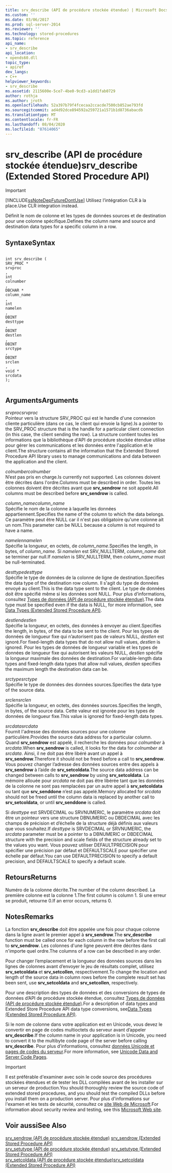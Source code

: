 ```yaml
---
title: srv_describe (API de procédure stockée étendue) | Microsoft Docs
ms.custom: ''
ms.date: 03/06/2017
ms.prod: sql-server-2014
ms.reviewer: ''
ms.technology: stored-procedures
ms.topic: reference
api_name:
- srv_describe
api_location:
- opends60.dll
topic_type:
- apiref
dev_langs:
- C++
helpviewer_keywords:
- srv_describe
ms.assetid: 2115600e-5ce7-4be0-9cd3-a1dd1fab0729
author: rothja
ms.author: jroth
ms.openlocfilehash: 52a397b79f4fcecaa2ccacde7500cb852ae793fd
ms.sourcegitcommit: ad4d92dce894592a259721a1571b1d8736abacdb
ms.translationtype: MT
ms.contentlocale: fr-FR
ms.lasthandoff: 08/04/2020
ms.locfileid: "87614065"
---
```

# <a name="srv_describe-extended-stored-procedure-api"></a><span data-ttu-id="9f9d8-102">srv_describe (API de procédure stockée étendue)</span><span class="sxs-lookup"><span data-stu-id="9f9d8-102">srv_describe (Extended Stored Procedure API)</span></span>
    
> [!IMPORTANT]  
>  [!INCLUDE[ssNoteDepFutureDontUse](../../includes/ssnotedepfuturedontuse-md.md)] <span data-ttu-id="9f9d8-103">Utilisez l’intégration CLR à la place.</span><span class="sxs-lookup"><span data-stu-id="9f9d8-103">Use CLR integration instead.</span></span>  
  
 <span data-ttu-id="9f9d8-104">Définit le nom de colonne et les types de données sources et de destination pour une colonne spécifique.</span><span class="sxs-lookup"><span data-stu-id="9f9d8-104">Defines the column name and source and destination data types for a specific column in a row.</span></span>  
  
## <a name="syntax"></a><span data-ttu-id="9f9d8-105">Syntaxe</span><span class="sxs-lookup"><span data-stu-id="9f9d8-105">Syntax</span></span>  
  
```  
  
int srv_describe (  
SRV_PROC *  
srvproc  
,  
int  
colnumber  
,  
DBCHAR *  
column_name  
,  
int  
namelen  
,  
DBINT  
desttype  
,  
DBINT  
destlen  
,  
DBINT  
srctype  
,  
DBINT  
srclen  
,  
void *  
srcdata  
);  
  
```  
  
## <a name="arguments"></a><span data-ttu-id="9f9d8-106">Arguments</span><span class="sxs-lookup"><span data-stu-id="9f9d8-106">Arguments</span></span>  
 <span data-ttu-id="9f9d8-107">*srvproc*</span><span class="sxs-lookup"><span data-stu-id="9f9d8-107">*srvproc*</span></span>  
 <span data-ttu-id="9f9d8-108">Pointeur vers la structure SRV_PROC qui est le handle d'une connexion cliente particulière (dans ce cas, le client qui envoie la ligne).</span><span class="sxs-lookup"><span data-stu-id="9f9d8-108">Is a pointer to the SRV_PROC structure that is the handle for a particular client connection (in this case, the client sending the row).</span></span> <span data-ttu-id="9f9d8-109">La structure contient toutes les informations que la bibliothèque d'API de procédure stockée étendue utilise pour gérer les communications et les données entre l'application et le client.</span><span class="sxs-lookup"><span data-stu-id="9f9d8-109">The structure contains all the information that the Extended Stored Procedure API library uses to manage communications and data between the application and the client.</span></span>  
  
 <span data-ttu-id="9f9d8-110">*colnumber*</span><span class="sxs-lookup"><span data-stu-id="9f9d8-110">*colnumber*</span></span>  
 <span data-ttu-id="9f9d8-111">N’est pas pris en charge.</span><span class="sxs-lookup"><span data-stu-id="9f9d8-111">Is currently not supported.</span></span> <span data-ttu-id="9f9d8-112">Les colonnes doivent être décrites dans l'ordre.</span><span class="sxs-lookup"><span data-stu-id="9f9d8-112">Columns must be described in order.</span></span> <span data-ttu-id="9f9d8-113">Toutes les colonnes doivent être décrites avant que **srv_sendrow** ne soit appelé.</span><span class="sxs-lookup"><span data-stu-id="9f9d8-113">All columns must be described before **srv_sendrow** is called.</span></span>  
  
 <span data-ttu-id="9f9d8-114">*column_name*</span><span class="sxs-lookup"><span data-stu-id="9f9d8-114">*column_name*</span></span>  
 <span data-ttu-id="9f9d8-115">Spécifie le nom de la colonne à laquelle les données appartiennent.</span><span class="sxs-lookup"><span data-stu-id="9f9d8-115">Specifies the name of the column to which the data belongs.</span></span> <span data-ttu-id="9f9d8-116">Ce paramètre peut être NULL car il n'est pas obligatoire qu'une colonne ait un nom.</span><span class="sxs-lookup"><span data-stu-id="9f9d8-116">This parameter can be NULL because a column is not required to have a name.</span></span>  
  
 <span data-ttu-id="9f9d8-117">*namelen*</span><span class="sxs-lookup"><span data-stu-id="9f9d8-117">*namelen*</span></span>  
 <span data-ttu-id="9f9d8-118">Spécifie la longueur, en octets, de *column_name*.</span><span class="sxs-lookup"><span data-stu-id="9f9d8-118">Specifies the length, in bytes, of *column_name*.</span></span> <span data-ttu-id="9f9d8-119">Si *namelen* est SRV_NULLTERM, *column_name* doit se terminer par null.</span><span class="sxs-lookup"><span data-stu-id="9f9d8-119">If *namelen* is SRV_NULLTERM, then *column_name* must be null-terminated.</span></span>  
  
 <span data-ttu-id="9f9d8-120">*desttype*</span><span class="sxs-lookup"><span data-stu-id="9f9d8-120">*desttype*</span></span>  
 <span data-ttu-id="9f9d8-121">Spécifie le type de données de la colonne de ligne de destination.</span><span class="sxs-lookup"><span data-stu-id="9f9d8-121">Specifies the data type of the destination row column.</span></span> <span data-ttu-id="9f9d8-122">Il s'agit du type de données envoyé au client.</span><span class="sxs-lookup"><span data-stu-id="9f9d8-122">This is the data type sent to the client.</span></span> <span data-ttu-id="9f9d8-123">Le type de données doit être spécifié même si les données sont NULL. Pour plus d’informations, consultez [Types de données &#40;API de procédure stockée étendue&#41;](data-types-extended-stored-procedure-api.md).</span><span class="sxs-lookup"><span data-stu-id="9f9d8-123">The data type must be specified even if the data is NULL, for more information, see [Data Types &#40;Extended Stored Procedure API&#41;](data-types-extended-stored-procedure-api.md).</span></span>  
  
 <span data-ttu-id="9f9d8-124">*destlen*</span><span class="sxs-lookup"><span data-stu-id="9f9d8-124">*destlen*</span></span>  
 <span data-ttu-id="9f9d8-125">Spécifie la longueur, en octets, des données à envoyer au client.</span><span class="sxs-lookup"><span data-stu-id="9f9d8-125">Specifies the length, in bytes, of the data to be sent to the client.</span></span> <span data-ttu-id="9f9d8-126">Pour les types de données de longueur fixe qui n’autorisent pas de valeurs NULL, *destlen* est ignoré.</span><span class="sxs-lookup"><span data-stu-id="9f9d8-126">For fixed-length data types that do not allow null values, *destlen* is ignored.</span></span> <span data-ttu-id="9f9d8-127">Pour les types de données de longueur variable et les types de données de longueur fixe qui autorisent les valeurs NULL, *destlen* spécifie la longueur maximale des données de destination.</span><span class="sxs-lookup"><span data-stu-id="9f9d8-127">For variable-length data types and fixed-length data types that allow null values, *destlen* specifies the maximum length the destination data can be.</span></span>  
  
 <span data-ttu-id="9f9d8-128">*srctype*</span><span class="sxs-lookup"><span data-stu-id="9f9d8-128">*srctype*</span></span>  
 <span data-ttu-id="9f9d8-129">Spécifie le type de données des données sources.</span><span class="sxs-lookup"><span data-stu-id="9f9d8-129">Specifies the data type of the source data.</span></span>  
  
 <span data-ttu-id="9f9d8-130">*srclen*</span><span class="sxs-lookup"><span data-stu-id="9f9d8-130">*srclen*</span></span>  
 <span data-ttu-id="9f9d8-131">Spécifie la longueur, en octets, des données sources.</span><span class="sxs-lookup"><span data-stu-id="9f9d8-131">Specifies the length, in bytes, of the source data.</span></span> <span data-ttu-id="9f9d8-132">Cette valeur est ignorée pour les types de données de longueur fixe.</span><span class="sxs-lookup"><span data-stu-id="9f9d8-132">This value is ignored for fixed-length data types.</span></span>  
  
 <span data-ttu-id="9f9d8-133">*srcdata*</span><span class="sxs-lookup"><span data-stu-id="9f9d8-133">*srcdata*</span></span>  
 <span data-ttu-id="9f9d8-134">Fournit l'adresse des données sources pour une colonne particulière.</span><span class="sxs-lookup"><span data-stu-id="9f9d8-134">Provides the source data address for a particular column.</span></span> <span data-ttu-id="9f9d8-135">Quand **srv_sendrow** est appelé, il recherche les données pour *colnumber* à *srcdata*.</span><span class="sxs-lookup"><span data-stu-id="9f9d8-135">When **srv_sendrow** is called, it looks for the data for *colnumber* at *srcdata*.</span></span> <span data-ttu-id="9f9d8-136">Ainsi, il ne doit pas être libéré avant un appel à **srv_sendrow**.</span><span class="sxs-lookup"><span data-stu-id="9f9d8-136">Therefore it should not be freed before a call to **srv_sendrow**.</span></span> <span data-ttu-id="9f9d8-137">Vous pouvez changer l’adresse des données sources entre des appels à **srv_sendrow** à l’aide de **srv_setcoldata**.</span><span class="sxs-lookup"><span data-stu-id="9f9d8-137">The source data address can be changed between calls to **srv_sendrow** by using **srv_setcoldata**.</span></span> <span data-ttu-id="9f9d8-138">La mémoire allouée pour *srcdata* ne doit pas être libérée tant que les données de la colonne ne sont pas remplacées par un autre appel à **srv_setcoldata** ou tant que **srv_senddone** n’est pas appelé.</span><span class="sxs-lookup"><span data-stu-id="9f9d8-138">Memory allocated for *srcdata* should not be freed until the column data is replaced by another call to **srv_setcoldata**, or until **srv_senddone** is called.</span></span>  
  
 <span data-ttu-id="9f9d8-139">Si *desttype* est SRVDECIMAL ou SRVNUMERIC, le paramètre *srcdata* doit être un pointeur vers une structure DBNUMERIC ou DBDECIMAL avec les champs de précision et d’échelle de la structure déjà définis aux valeurs que vous souhaitez.</span><span class="sxs-lookup"><span data-stu-id="9f9d8-139">If *desttype* is SRVDECIMAL or SRVNUMERIC, the *srcdata* parameter must be a pointer to a DBNUMERIC or DBDECIMAL structure with the precision and scale fields of the structure already set to the values you want.</span></span> <span data-ttu-id="9f9d8-140">Vous pouvez utiliser DEFAULTPRECISION pour spécifier une précision par défaut et DEFAULTSCALE pour spécifier une échelle par défaut.</span><span class="sxs-lookup"><span data-stu-id="9f9d8-140">You can use DEFAULTPRECISION to specify a default precision, and DEFAULTSCALE to specify a default scale.</span></span>  
  
## <a name="returns"></a><span data-ttu-id="9f9d8-141">Retours</span><span class="sxs-lookup"><span data-stu-id="9f9d8-141">Returns</span></span>  
 <span data-ttu-id="9f9d8-142">Numéro de la colonne décrite.</span><span class="sxs-lookup"><span data-stu-id="9f9d8-142">The number of the column described.</span></span> <span data-ttu-id="9f9d8-143">La première colonne est la colonne 1.</span><span class="sxs-lookup"><span data-stu-id="9f9d8-143">The first column is column 1.</span></span> <span data-ttu-id="9f9d8-144">Si une erreur se produit, retourne 0.</span><span class="sxs-lookup"><span data-stu-id="9f9d8-144">If an error occurs, returns 0.</span></span>  
  
## <a name="remarks"></a><span data-ttu-id="9f9d8-145">Notes</span><span class="sxs-lookup"><span data-stu-id="9f9d8-145">Remarks</span></span>  
 <span data-ttu-id="9f9d8-146">La fonction **srv_describe** doit être appelée une fois pour chaque colonne dans la ligne avant le premier appel à **srv_sendrow**.</span><span class="sxs-lookup"><span data-stu-id="9f9d8-146">The **srv_describe** function must be called once for each column in the row before the first call to **srv_sendrow**.</span></span> <span data-ttu-id="9f9d8-147">Les colonnes d'une ligne peuvent être décrites dans n'importe quel ordre.</span><span class="sxs-lookup"><span data-stu-id="9f9d8-147">The columns of a row can be described in any order.</span></span>  
  
 <span data-ttu-id="9f9d8-148">Pour changer l’emplacement et la longueur des données sources dans les lignes de colonnes avant d’envoyer le jeu de résultats complet, utilisez **srv_setcoldata** et **srv_setcollen**, respectivement.</span><span class="sxs-lookup"><span data-stu-id="9f9d8-148">To change the location and length of the source data in column rows before the complete result set has been sent, use **srv_setcoldata** and **srv_setcollen**, respectively.</span></span>  
  
 <span data-ttu-id="9f9d8-149">Pour une description des types de données et des conversions de types de données d’API de procédure stockée étendue, consultez [Types de données &#40;API de procédure stockée étendue&#41;](data-types-extended-stored-procedure-api.md).</span><span class="sxs-lookup"><span data-stu-id="9f9d8-149">For a description of data types and Extended Store Procedure API data type conversions, see[Data Types &#40;Extended Stored Procedure API&#41;](data-types-extended-stored-procedure-api.md).</span></span>  
  
 <span data-ttu-id="9f9d8-150">Si le nom de colonne dans votre application est en Unicode, vous devez le convertir en page de codes multioctets du serveur avant d’appeler **srv_describe**.</span><span class="sxs-lookup"><span data-stu-id="9f9d8-150">If the column name in your application is in Unicode, you need to convert it to the multibyte code page of the server before calling **srv_describe**.</span></span> <span data-ttu-id="9f9d8-151">Pour plus d’informations, consultez [données Unicode et pages de codes du serveur](../extended-stored-procedures-programming/unicode-data-and-server-code-pages.md).</span><span class="sxs-lookup"><span data-stu-id="9f9d8-151">For more information, see [Unicode Data and Server Code Pages](../extended-stored-procedures-programming/unicode-data-and-server-code-pages.md).</span></span>  
  
> [!IMPORTANT]  
>  <span data-ttu-id="9f9d8-152">Il est préférable d'examiner avec soin le code source des procédures stockées étendues et de tester les DLL compilées avant de les installer sur un serveur de production.</span><span class="sxs-lookup"><span data-stu-id="9f9d8-152">You should thoroughly review the source code of extended stored procedures, and you should test the compiled DLLs before you install them on a production server.</span></span> <span data-ttu-id="9f9d8-153">Pour plus d'informations sur l'examen et les tests de sécurité, consultez ce [site Web de Microsoft](https://go.microsoft.com/fwlink/?LinkID=54761&amp;clcid=0x409https://msdn.microsoft.com/security/).</span><span class="sxs-lookup"><span data-stu-id="9f9d8-153">For information about security review and testing, see this [Microsoft Web site](https://go.microsoft.com/fwlink/?LinkID=54761&amp;clcid=0x409https://msdn.microsoft.com/security/).</span></span>  
  
## <a name="see-also"></a><span data-ttu-id="9f9d8-154">Voir aussi</span><span class="sxs-lookup"><span data-stu-id="9f9d8-154">See Also</span></span>  
 <span data-ttu-id="9f9d8-155">[srv_sendrow &#40;API de procédure stockée étendue&#41;](srv-sendrow-extended-stored-procedure-api.md) </span><span class="sxs-lookup"><span data-stu-id="9f9d8-155">[srv_sendrow &#40;Extended Stored Procedure API&#41;](srv-sendrow-extended-stored-procedure-api.md) </span></span>  
 <span data-ttu-id="9f9d8-156">[srv_setutype &#40;API de procédure stockée étendue&#41;](srv-setutype-extended-stored-procedure-api.md) </span><span class="sxs-lookup"><span data-stu-id="9f9d8-156">[srv_setutype &#40;Extended Stored Procedure API&#41;](srv-setutype-extended-stored-procedure-api.md) </span></span>  
 [<span data-ttu-id="9f9d8-157">srv_setcoldata &#40;API de procédure stockée étendue&#41;</span><span class="sxs-lookup"><span data-stu-id="9f9d8-157">srv_setcoldata &#40;Extended Stored Procedure API&#41;</span></span>](srv-setcoldata-extended-stored-procedure-api.md)  
  
  
